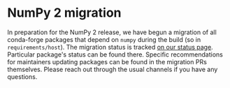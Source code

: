 # NumPy 2 migration

In preparation for the NumPy 2 release, we have begun a migration of all
conda-forge packages that depend on `numpy` during the build (so in
`requirements/host`). The migration status is tracked
[on our status page]( https://conda-forge.org/status/migration/numpy2 ).
Particular package's status can be found there. Specific recommendations for
maintainers updating packages can be found in the migration PRs themselves.
Please reach out through the usual channels if you have any questions.
